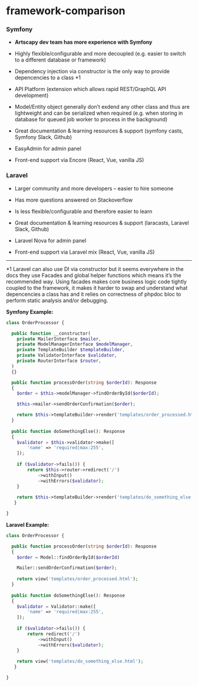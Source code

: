 # framework-comparison


### Symfony ###


*   **Artscapy dev team has more experience with Symfony**
    
*   Highly flexible/configurable and more decoupled (e.g. easier to switch to a different database or framework)
    
*   Dependency injection via constructor is the only way to provide depencencies to a class \*1
    
*   API Platform (extension which allows rapid REST/GraphQL API development)
    
*   Model/Entity object generally don’t exdend any other class and thus are lightweight and can be serialized when required (e.g. when storing in database for queued job worker to process in the background)

*   Great documentation & learning resources & support (symfony casts, Symfony Slack, Github)

*   EasyAdmin for admin panel

*   Front-end support via Encore (React, Vue, vanilla JS)
    
    
### Laravel ###

*   Larger community and more developers – easier to hire someone
    
*   Has more questions answered on Stackoverflow
    
*   Is less flexible/configurable and therefore easier to learn

*   Great documentation & learning resources & support (laracasts, Laravel Slack, Github)

*   Laravel Nova for admin panel

*   Front-end support via Laravel mix (React, Vue, vanilla JS)
    
  -------------------------------------------------------------------

\*1 Laravel can also use DI via constructor but it seems everywhere in the docs they use Facades and global helper functions which means it’s the recommended way. Using facades makes core business logic code tightly coupled to the framework, it makes it harder to swap and understand what depencencies a class has and it relies on correctness of phpdoc bloc to perform static analysis and/or debugging.

  

**Symfony Example:**

```php
class OrderProcessor {

  public function __constructor(
    private MailerInterface $mailer,
    private ModelManagerInterface $modelManager,
    private TemplateBuilder $templateBuilder,
    private ValidatorInterface $validator,
    private RouterInterface $router,
  ) 
  {}

  public function processOrder(string $orderId): Response
  {
    $order = $this->modelManager->findOrderById($orderId);

    $this->mailer->sendOrderConfirmation($order);

    return $this->templateBuilder->render('templates/order_processed.html');
  }
  
  public function doSomethingElse(): Response
  {
    $validator = $this->validator->make([
        'name' => 'required|max:255',
    ]);
 
    if ($validator->fails()) {
        return $this->router->redirect('/')
            ->withInput()
            ->withErrors($validator);
    }
 
    return $this->templateBuilder->render('templates/do_something_else.html');
   }

}
```

**Laravel Example:**

```php
class OrderProcessor {

  public function processOrder(string $orderId): Response
  {
    $order = Model::findOrderById($orderId)

    Mailer::sendOrderConfirmation($order);
    
    return view('templates/order_processed.html');
  }
  
  public function doSomethingElse(): Response
  {
    $validator = Validator::make([
        'name' => 'required|max:255',
    ]);
 
    if ($validator->fails()) {
        return redirect('/')
            ->withInput()
            ->withErrors($validator);
    }
 
    return view('templates/do_something_else.html');
   }

}
```

